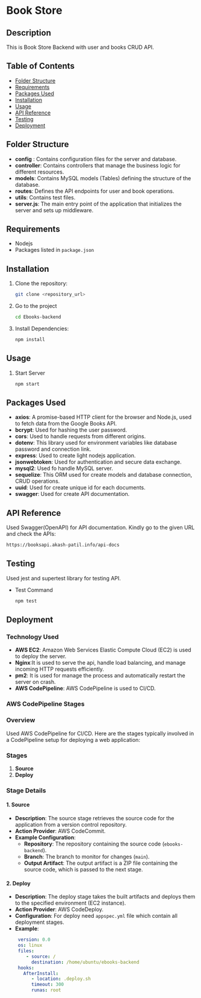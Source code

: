 # Book Store

## Description

This is Book Store Backend with user and books CRUD API.

## Table of Contents

- [Folder Structure](#folder-structure)
- [Requirements](#requirements)
- [Packages Used](#packages-used)
- [Installation](#installation)
- [Usage](#usage)
- [API Reference](#api-reference)
- [Testing](#testing)
- [Deployment](#deployment)

## Folder Structure <!-- All folder structure -->

- **config** : Contains configuration files for the server and database.
- **controller**: Contains controllers that manage the business logic for different resources.
- **models**: Contains MySQL models (Tables) defining the structure of the database.
- **routes**: Defines the API endpoints for user and book operations.
- **utils**: Contains test files.
- **server.js**: The main entry point of the application that initializes the server and sets up middleware.

## Requirements <!-- Requirements -->

- Nodejs
- Packages listed in `package.json`

## Installation <!-- Installation -->

1. Clone the repository:

   ```bash
   git clone <repository_url>

   ```

2. Go to the project

   ```bash
   cd Ebooks-backend

   ```

3. Install Dependencies:
   ```bash
   npm install
   ```

## Usage <!-- Usage -->

1.  Start Server
    ```bash
    npm start
    ```

## Packages Used <!-- Packages Used  -->

- **axios**: A promise-based HTTP client for the browser and Node.js, used to fetch data from the Google Books API.
- **bcrypt**: Used for hashing the user password.
- **cors**: Used to handle requests from different origins.
- **dotenv**: This library used for environment variables like database password and connection link.
- **express**: Used to create light nodejs application.
- **jsonwebtoken**: Used for authentication and secure data exchange.
- **mysql2**: Used fo handle MySQL server.
- **sequelize**: This ORM used for create models and database connection, CRUD operations.
- **uuid**: Used for create unique id for each documents.
- **swagger**: Used for create API documentation.

## API Reference <!-- API Reference -->

Used Swagger(OpenAPI) for API documentation. Kindly go to the given URL and check the APIs:

```bash
https://booksapi.akash-patil.info/api-docs
```

<!-- Testing Section -->

## Testing

Used jest and supertest library for testing API.

- Test Command
  ```bash
  npm test
  ```

## Deployment

### Technology Used

- **AWS EC2**: Amazon Web Services Elastic Compute Cloud (EC2) is used to deploy the server.
- **Nginx**:It is used to serve the api, handle load balancing, and manage incoming HTTP requests efficiently.
- **pm2**: It is used for manage the process and automatically restart the server on crash.
- **AWS CodePipeline**: AWS CodePipeline is used to CI/CD.

### AWS CodePipeline Stages

### Overview

Used AWS CodePipeline for CI/CD. Here are the stages typically involved in a CodePipeline setup for deploying a web application:

### Stages

1. **Source**
2. **Deploy**

### Stage Details

#### 1. Source

- **Description**: The source stage retrieves the source code for the application from a version control repository.
- **Action Provider**: AWS CodeCommit.
- **Example Configuration**:
  - **Repository**: The repository containing the source code (`ebooks-backend`).
  - **Branch**: The branch to monitor for changes (`main`).
  - **Output Artifact**: The output artifact is a ZIP file containing the source code, which is passed to the next stage.

#### 2. Deploy

- **Description**: The deploy stage takes the built artifacts and deploys them to the specified environment (EC2 instance).
- **Action Provider**: AWS CodeDeploy.
- **Configuration**: For deploy need `appspec.yml` file which contain all deployment stages.
- **Example**:
  ```yaml
   version: 0.0
   os: linux
   files:
      - source: /
        destination: /home/ubuntu/ebooks-backend
   hooks:
     AfterInstall:
        - location: .deploy.sh
        timeout: 300
        runas: root
  ```

